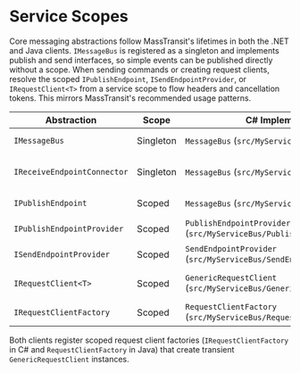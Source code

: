 # Service Scopes

Core messaging abstractions follow MassTransit's lifetimes in both the .NET and Java clients. `IMessageBus` is registered as a
singleton and implements publish and send interfaces, so simple events can be published directly without a scope. When sending
commands or creating request clients, resolve the scoped `IPublishEndpoint`, `ISendEndpointProvider`, or `IRequestClient<T>`
from a service scope to flow headers and cancellation tokens. This mirrors MassTransit's recommended usage patterns.

| Abstraction | Scope | C# Implementation | Java Implementation | Description |
|-------------|-------|-------------------|---------------------|-------------|
| `IMessageBus` | Singleton | `MessageBus` (`src/MyServiceBus/MessageBus.cs`) | `MessageBusImpl` (`src/Java/myservicebus/src/main/java/com/myservicebus/MessageBusImpl.java`) | Starts, stops and routes messages |
| `IReceiveEndpointConnector` | Singleton | `MessageBus` (`src/MyServiceBus/MessageBus.cs`) | `MessageBusImpl` (`src/Java/myservicebus/src/main/java/com/myservicebus/MessageBusImpl.java`) | Adds consumers/endpoints to the bus |
| `IPublishEndpoint` | Scoped | `MessageBus` (`src/MyServiceBus/MessageBus.cs`) | `MessageBusImpl` (`src/Java/myservicebus/src/main/java/com/myservicebus/MessageBusImpl.java`) | Facade for publishing events |
| `IPublishEndpointProvider` | Scoped | `PublishEndpointProvider` (`src/MyServiceBus/PublishEndpointProvider.cs`) | `PublishEndpointProviderImpl` (`src/Java/myservicebus/src/main/java/com/myservicebus/PublishEndpointProviderImpl.java`) | Resolves the active publish endpoint |
| `ISendEndpointProvider` | Scoped | `SendEndpointProvider` (`src/MyServiceBus/SendEndpointProvider.cs`) | `SendEndpointProviderImpl` (`src/Java/myservicebus/src/main/java/com/myservicebus/SendEndpointProviderImpl.java`) | Resolves send endpoints by URI |
| `IRequestClient<T>` | Scoped | `GenericRequestClient` (`src/MyServiceBus/GenericRequestClient.cs`) | `GenericRequestClient` (`src/Java/myservicebus/src/main/java/com/myservicebus/GenericRequestClient.java`) via `GenericRequestClientFactory` | Request/response helper |
| `IRequestClientFactory` | Scoped | `RequestClientFactory` (`src/MyServiceBus/RequestClientFactory.cs`) | `GenericRequestClientFactory` (`src/Java/myservicebus/src/main/java/com/myservicebus/GenericRequestClientFactory.java`) | Creates request clients |

Both clients register scoped request client factories (`IRequestClientFactory` in C# and `RequestClientFactory` in Java) that create transient `GenericRequestClient` instances.
